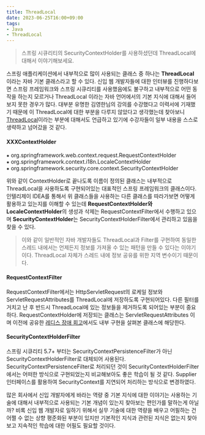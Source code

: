 ```yaml
---
title: ThreadLocal
date: 2023-06-25T16:00+09:00
tags:
- Java
- ThreadLocal
---
```


> 스프링 시큐리티의 SecurityContextHolder를 사용하셨던데 ThreadLocal에 대해서 이야기해보세요.

스프링 애플리케이션에서 내부적으로 많이 사용되는 클래스 중 하나는 **ThreadLocal** 이라는 자바 기본 클래스라고 할 수 있다. 신입 웹 개발자들에 대한 인터뷰를 진행하다보면 스프링 프레임워크와 스프링 시큐리티를 사용했음에도 불구하고 내부적으로 어떤 동작을 하는지 모르거나 ThreadLocal 이라는 자바 언어에서의 기본 지식에 대해서 들어보지 못한 경우가 많다. 대부분 유명한 김영한님의 강의를 수강했다고 이력서에 기재했기 때문에 이 ThreadLocal에 대한 부분을 다루지 않았다고 생각했는데 찾아보니 [ThreadLocal](https://www.youtube.com/watch?v=ljrgXkzagaU)이라는 부분에 대해서도 언급하고 있기에 수강자들이 일부 내용을 스스로 생략하고 넘어갔을 것 같다.

#### XXXContextHolder
⁕ org.springframework.web.context.request.RequestContextHolder  
⁕ org.springframework.context.i18n.LocaleContextHolder  
⁕ org.springframework.security.core.context.SecurityContextHolder  

위와 같이 ContextHolder로 끝나도록 이름이 정의된 클래스는 내부적으로 ThreadLocal을 사용하도록 구현되어있는 대표적인 스프링 프레임워크의 클래스이다. 인텔리제이 IDEA를 통해서 위 클래스들을 사용하는 다른 클래스를 따라가보면 어떻게 활용하고 있는지를 이해할 수 있는데 **RequestContextHolder와 LocaleContextHolder**의 생성과 삭제는 RequestContextFilter에서 수행하고 있으며 **SecurityContextHolder**는 SecurityContextHolderFilter에서 관리하고 있음을 찾을 수 있다.

> 이와 같이 일반적인 자바 개발자들도 ThreadLocal과 Filter를 구현하여 동일한 스레드 내에서는 언제든지 정보를 가져올 수 있는 패턴을 만들 수 있다는 이야기이다. ThreadLocal 자체가 스레드 내에 정보 공유를 위한 지역 변수이기 때문이다.

#### RequestContextFilter
RequestContextFilter에서는 HttpServletRequest의 로케일 정보와 ServletRequestAttributes를 ThreadLocal에 저장하도록 구현되어있다. 다른 필터를 거치고 난 후 반드시 ThreadLocal에 있는 정보들을 제거하도록 되어있는 부분이 중요하다. RequestContextHolder에 저장되는 클래스는 ServletRequestAttributes 이며 이전에 공유한 [레디스 장애 회고](/redis-memory-usage-issue/)에서도 내부 구현을 살펴본 클래스에 해당한다.

#### SecurityContextHolderFilter
스프링 시큐리티 5.7+ 부터는 SecurityContextPersistenceFilter가 아닌 SecurityContextHolderFilter로 대체되어 사용된다. SecurityContextPersistenceFilter로 처리되던 것이 SecurityContextHolderFilter 에서는 어떠한 방식으로 구현되었는지 비교해보아도 좋은 학습이 될 것 같다. Supplier 인터페이스를 활용하여 SecurityContext를 지연되어 처리하는 방식으로 변경하였다.

많은 회사에서 신입 개발자에게 바라는 역량 중 기본 지식에 대한 이야기는 사용하는 기술에 대해서 내부적으로 사용되는 기본 개념이 있는지 찾아보는 편인가를 말하는게 아닐까? 비록 신입 웹 개발자로 일하기 위해서 실무 기술에 대한 역량을 배우고 어필하는 건 어쩔 수 없는 상향 평준화된 부분이 있지만 기본적인 지식과 관련된 지식은 없는지 찾아보고 지속적인 학습에 대한 어필도 필요할 것이다.


